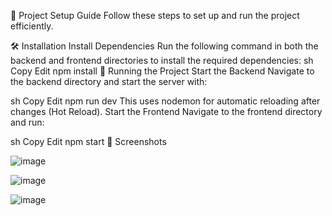 🚀 Project Setup Guide
Follow these steps to set up and run the project efficiently.

🛠️ Installation
Install Dependencies
Run the following command in both the backend and frontend directories to install the required dependencies:
sh
Copy
Edit
npm install
🚀 Running the Project
Start the Backend
Navigate to the backend directory and start the server with:

sh
Copy
Edit
npm run dev
This uses nodemon for automatic reloading after changes (Hot Reload).
Start the Frontend
Navigate to the frontend directory and run:

sh
Copy
Edit
npm start
📸 Screenshots


![image](https://github.com/user-attachments/assets/26ba2cee-8b94-4182-a825-0d8df96e832c)


![image](https://github.com/user-attachments/assets/b2fd95a0-ec32-40bd-9617-dd3265eb4b63)


![image](https://github.com/user-attachments/assets/450dc9d5-5bf0-498a-a302-2967ba85a6bf)



